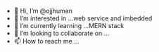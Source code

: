 - 👋 Hi, I’m @ojjhuman
- 👀 I’m interested in ...web service and imbedded
- 🌱 I’m currently learning ...MERN stack
- 💞️ I’m looking to collaborate on ...
- 📫 How to reach me ...

<!---
ojjhuman/ojjhuman is a ✨ special ✨ repository because its `README.md` (this file) appears on your GitHub profile.
You can click the Preview link to take a look at your changes.
--->
